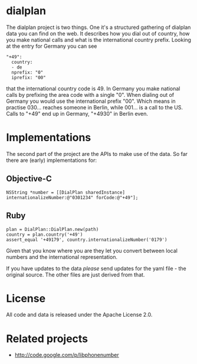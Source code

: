 # dialplan

The dialplan project is two things. One it's a structured gathering of dialplan data you can find on the web. It describes how you dial out of country, how you make national calls and what is the international country prefix. Looking at the entry for Germany you can see

    "+49": 
      country: 
      - de
      nprefix: "0"
      iprefix: "00"

that the international country code is 49. In Germany you make national calls by prefixing the area code with a single "0". When dialing out of Germany you would use the international prefix "00". Which means in practise 030... reaches someone in Berlin, while 001... is a call to the US. Calls to "+49" end up in Germany, "+4930" in Berlin even.

# Implementations

The second part of the project are the APIs to make use of the data. So far there are (early) implementations for:

## Objective-C

    NSString *number = [[DialPlan sharedInstance] internationalizeNumber:@"0301234" forCode:@"+49"];
 
## Ruby

    plan = DialPlan::DialPlan.new(path)
    country = plan.country('+49')    
    assert_equal '+49179', country.internationalizeNumber('0179')

Given that you know where you are they let you convert between local numbers and the international representation.

If you have updates to the data *please* send updates for the yaml file - the original source. The other files are just derived from that.

# License

All code and data is released under the Apache License 2.0.

# Related projects

* http://code.google.com/p/libphonenumber